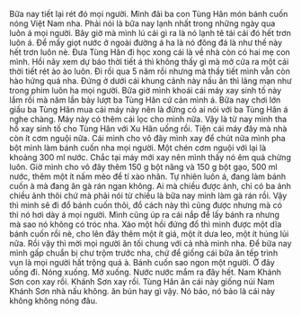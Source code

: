 Bữa nay tiết lại rét đó mọi người. Mình đãi ba con Tùng Hân món bánh cuốn nóng Việt Nam nha. Phải nói là bữa nay lạnh nhất trong những ngày qua luôn á mọi người. Bây giờ mà mình lú cái gì ra là nó lạnh tê tái cái đó hết trơn luôn á. Để mấy giọt nước ở ngoài đường á ha là nó đông đá là như thế này hết trơn luôn nè. Đưa Tùng Hân đi học xong cái là về nhà còn có hai mẹ con mình. Hồi nãy xem dự báo thời tiết á thì không thấy gì mà mở cửa ra một cái thời tiết rét ào ào luôn. Đi rồi qua 5 năm rồi nhưng mà thấy tiết mình vẫn còn hào hứng quá nha. Đứng ở dưới cái khung cảnh này nấu ăn thì lãng mạn như trong phim luôn ha mọi người. Bữa giờ mình khoái cái máy xay sinh tố này lắm rồi mà năm lần bảy lượt ba Tùng Hân cứ cản mình á. Bữa nay chơi lớn giấu ba Tùng Hân mua cái máy này nên là đừng có ai nói với ba Tùng Hân á nghe chàng. Máy này có thêm cái lọc cho mình nữa. Vậy là từ nay mình tha hồ xay sinh tố cho Tùng Hân với Xu Hân uống rồi. Tiện cái máy đây mà nhà còn ít cơm nguội nữa. Cái mình cho vô đây mình xay để chút nữa mình pha bột mình làm bánh cuốn nha mọi người. Một chén cơm nguội với lại là khoảng 300 ml nước. Chắc tại máy mới xay nên mình thấy nó êm quá chừng luôn. Giờ mình cho vô đây thêm 150 g bột năng và 150 g bột gạo, 500 ml nước, thêm một ít nấm mèo để tí xào nhân. Tự nhiên luôn á, đang làm bánh cuốn à mà đang ăn gà rán ngan không. Ai mà chiều được ảnh, chỉ có ba ảnh chiều ảnh thôi chứ mà phải nói từ chiều là bữa nay mình làm gà rán rồi. Vậy thì mình sẽ đi đổ bánh cuốn thôi, đổ cách này thì cũng được nhưng mà có thì nó hơi dày á mọi người. Mình cũng úp ra cái nắp để lấy bánh ra nhưng mà sao nó không có tróc nha. Xào một hồi đứng đổ thì mình được một dĩa bánh cuốn rồi nè, cho lên đây thêm một ít giá, một ít dưa leo, một ít húng lủi nữa. Rồi vậy thì mời mọi người ăn tối chung với cả nhà mình nha. Để bữa nay mình gấp chuẩn bị chư trộm trước nha, chứ để giống cái bữa ăn tếp trình vụn là mọi người hất trộng quá à. Bánh cuốn sao ngon một người. Ở đây uống đi. Nóng xuống. Mở xuống. Nước nước mắm ra đây hết. Nam Khánh Sơn con xay rồi. Khánh Sơn xay rồi. Tùng Hân ăn cái này giống núi Nam Khánh Sơn nhà nấu không. ăn bún hay gì vậy. Nó bảo, nó bảo là cái này không không nóng đâu.